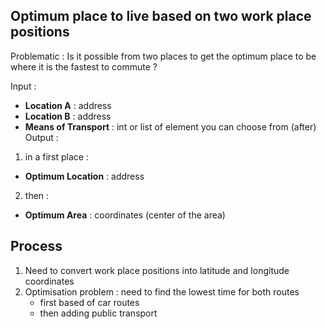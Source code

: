 ## Optimum place to live based on two work place positions

Problematic : Is it possible from two places to get the optimum place to be where it is the fastest to commute ?

Input : 
- **Location A** : address
- **Location B** : address
- **Means of Transport** : int or list of element you can choose from (after)
Output :
1. in a first place : 
- **Optimum Location** : address
2. then :
- **Optimum Area** : coordinates (center of the area)

## Process
1. Need to convert work place positions into latitude and longitude coordinates
2. Optimisation problem : need to find the lowest time for both routes 
    - first based of car routes
    - then adding public transport